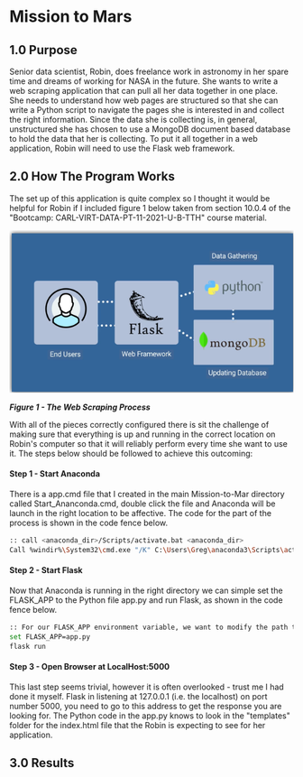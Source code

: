 # Mission to Mars

## 1.0 Purpose

Senior data scientist, Robin, does freelance work in astronomy in her spare time and dreams of working for NASA in the future.  She wants to write a web scraping application that can pull all her data together in one place.  She needs to understand how web pages are structured so that she can write a Python script to navigate the pages she is interested in and collect the right information.  Since the data she is collecting is, in general, unstructured she has chosen to use a MongoDB document based database to hold the data that her is collecting. To put it all together in a web application, Robin will need to use the Flask web framework.  

## 2.0 How The  Program Works

The set up of this application is quite complex so I thought it would be helpful for Robin if I included figure 1 below taken from section 10.0.4 of the "Bootcamp: CARL-VIRT-DATA-PT-11-2021-U-B-TTH" course material.

![/Resources/1_The_Web_Scraping_Process.png](/Resources/1_The_Web_Scraping_Process.png "***Figure 1 - The Web Scraping Process***")

***Figure 1 - The Web Scraping Process***

With all of the pieces correctly configured there is sit the challenge of making sure that everything is up and running in the correct location on Robin's computer so that it will reliably perform every time she want to use it.   The steps below should be followed to achieve this outcoming:

#### Step 1 - Start Anaconda

There is a app.cmd file that I created in the main Mission-to-Mar directory called Start_Ananconda.cmd, double click the file and Anaconda will be launch in the right location to be affective.  The code for the part of the process is shown in the code fence below.

```bash
:: call <anaconda_dir>/Scripts/activate.bat <anaconda_dir>
Call %windir%\System32\cmd.exe "/K" C:\Users\Greg\anaconda3\Scripts\activate.bat C:\Users\Greg\anaconda3\envs\PythonData
```

#### Step 2 - Start Flask

Now that Anaconda is running in the right directory we can simple set the FLASK_APP to the Python file app.py and run Flask, as shown in the code fence below.

```bash
:: For our FLASK_APP environment variable, we want to modify the path that will run our app.py file so that we can run our file.
set FLASK_APP=app.py
flask run
```

#### Step 3 - Open Browser at LocalHost:5000

This last step seems trivial, however it is often overlooked - trust me I had done it myself.  Flask in listening at 127.0.0.1 (i.e. the localhost) on port number 5000, you need to go to this address to get the response you are looking for.  The Python code in the app.py knows to look in the "templates" folder for the index.html file that the Robin is expecting to see for her application.

## 3.0 Results